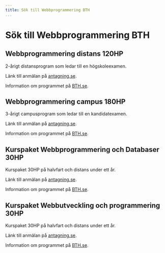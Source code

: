 ```yaml
---
title: Sök till Webbprogrammering BTH
...
```


Sök till Webbprogrammering BTH
===================================

## Webbprogrammering distans 120HP

2-årigt distansprogram som ledar till en högskoleexamen.

Länk till anmälan på [antagning.se](https://www.antagning.se/se/search?period=21&freeText=webbprogrammering&type=programs&distance=true&publishers=bth&sortBy=relevance).

Information om programmet på [BTH.se](https://www.bth.se/utbildning/program-och-kurser/pagwg/).



## Webbprogrammering campus 180HP

3-årigt campusprogram som ledar till en kandidatexamen.

Länk till anmälan på [antagning.se](https://www.antagning.se/se/search?period=21&freeText=webbprogrammering&type=programs&publishers=bth&sortBy=relevance).

Information om programmet på [BTH.se](https://www.bth.se/utbildning/program-och-kurser/pagwe/).



## Kurspaket Webbprogrammering och Databaser 30HP

Kurspaket 30HP på halvfart och distans under ett år.

Länk till anmälan på [antagning.se](https://www.antagning.se/se/search?period=21&freeText=Webbprogrammering+och+Databaser&type=courses&publishers=bth).

Information om programmet på [BTH.se](https://www.bth.se/utbildning/program-och-kurser/kurspaket/20242/KP705/).



## Kurspaket Webbutveckling och programmering 30HP

Kurspaket 30HP på halvfart och distans under ett år.

Länk till anmälan på [antagning.se](https://www.antagning.se/se/search?period=21&freeText=Webbutveckling+och+programmering&type=courses&publishers=bth).

Information om programmet på [BTH.se](https://www.bth.se/utbildning/program-och-kurser/kurspaket/20242/KP704/).
